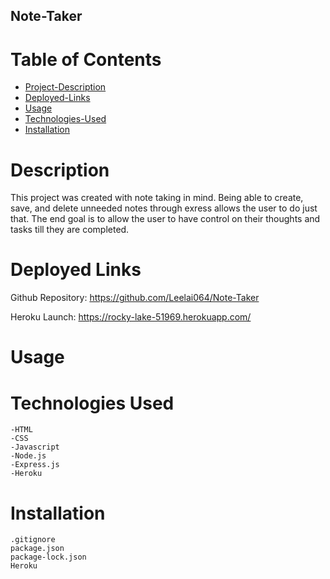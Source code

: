 ## Note-Taker

# Table of Contents
* [Project-Description](#description)
* [Deployed-Links](#deployed-links)
* [Usage](#usage)
* [Technologies-Used](#technologies-used)
* [Installation](#installation)
# Description


This project was created with note taking in mind. Being able to create, save, and delete unneeded notes through exress allows the user to do just that. The end goal is to allow the user to have control on their thoughts and tasks till they are completed.


# Deployed Links

Github Repository: https://github.com/Leelai064/Note-Taker

Heroku Launch: https://rocky-lake-51969.herokuapp.com/ 

# Usage

# Technologies Used

```
-HTML
-CSS
-Javascript
-Node.js
-Express.js
-Heroku
```

# Installation
```
.gitignore
package.json
package-lock.json
Heroku
```